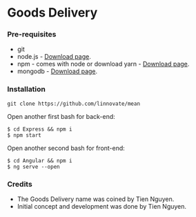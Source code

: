 # Goods Delivery
### Pre-requisites
* git
* node.js - [Download page](https://nodejs.org/en/download/).
* npm - comes with node or download yarn - [Download page](https://yarnpkg.com/lang/en/docs/install).
* mongodb - [Download page](https://www.mongodb.com/download-center/community).

### Installation 
``` 
git clone https://github.com/linnovate/mean
``` 
Open another first bash for back-end:
``` 
$ cd Express && npm i
$ npm start
``` 
Open another second bash for front-end:
``` 
$ cd Angular && npm i
$ ng serve --open
``` 

### Credits 
- The Goods Delivery name was coined by Tien Nguyen.
- Initial concept and development was done by Tien Nguyen.
